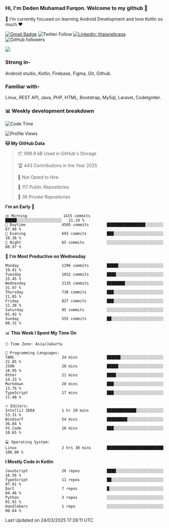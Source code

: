 ### Hi, I'm Deden Muhamad Furqon. Welcome to my github 👋

<!--
**furqoncreative/furqoncreative** is a ✨ _special_ ✨ repository because its `README.md` (this file) appears on your GitHub profile.

Here are some ideas to get you started:

- 🔭 I’m currently working on ...
- 👯 I’m looking to collaborate on ...
- 🤔 I’m looking for help with ...
- 💬 Ask me about ...
- 📫 How to reach me: ...
- 😄 Pronouns: ...
- ⚡ Fun fact: ...
-->

  🌱 I'm currently focused on learning Android Development and love Kotlin so much ❤ 

[![Gmail Badge](https://img.shields.io/badge/-furqoncreative24@gmail.com-c14438?style=flat-square&logo=Gmail&logoColor=white&link=mailto:furqoncreative24@gmail.com)](mailto:furqoncreative24@gmail.com)
![Twitter Follow](https://img.shields.io/twitter/follow/furqoncreative?label=Follow)
[![Linkedin: thaianebraga](https://img.shields.io/badge/-Deden_Muhamad_Furqon-blue?style=flat-square&logo=Linkedin&logoColor=white&link=https://www.linkedin.com/in/anmol-p-singh/)](https://www.linkedin.com/in/furqoncreative/)
![GitHub followers](https://img.shields.io/github/followers/furqoncreative?label=Follow&style=social)

<img src="https://github-readme-stats.sera5-dev.vercel.app/api?username=furqoncreative&hide=stars&show_icons=true&count_private=true&include_all_commits=true&title_color=#008080&icon_color=#008080&hide_border=true" width="">

### Strong in-

Android studio, Kotlin, Firebase, Figma, Git, Github.

### Familiar with-
Linux, REST API, Java, PHP, HTML, Bootstrap, MySql, Laravel, CodeIgniter.

### 📊 Weekly development breakdown

<!--START_SECTION:waka-->
![Code Time](http://img.shields.io/badge/Code%20Time-2%2C862%20hrs%2044%20mins-blue)

![Profile Views](http://img.shields.io/badge/Profile%20Views-0-blue)

**🐱 My GitHub Data** 

> 📦 998.9 kB Used in GitHub's Storage 
 > 
> 🏆 443 Contributions in the Year 2025
 > 
> 🚫 Not Opted to Hire
 > 
> 📜 117 Public Repositories 
 > 
> 🔑 36 Private Repositories 
 > 
**I'm an Early 🐤** 

```text
🌞 Morning                1415 commits        █████░░░░░░░░░░░░░░░░░░░░   21.19 % 
🌆 Daytime                4505 commits        █████████████████░░░░░░░░   67.46 % 
🌃 Evening                693 commits         ███░░░░░░░░░░░░░░░░░░░░░░   10.38 % 
🌙 Night                  65 commits          ░░░░░░░░░░░░░░░░░░░░░░░░░   00.97 % 
```
📅 **I'm Most Productive on Wednesday** 

```text
Monday                   1296 commits        █████░░░░░░░░░░░░░░░░░░░░   19.41 % 
Tuesday                  1032 commits        ████░░░░░░░░░░░░░░░░░░░░░   15.45 % 
Wednesday                2135 commits        ████████░░░░░░░░░░░░░░░░░   31.97 % 
Thursday                 738 commits         ███░░░░░░░░░░░░░░░░░░░░░░   11.05 % 
Friday                   827 commits         ███░░░░░░░░░░░░░░░░░░░░░░   12.38 % 
Saturday                 95 commits          ░░░░░░░░░░░░░░░░░░░░░░░░░   01.42 % 
Sunday                   555 commits         ██░░░░░░░░░░░░░░░░░░░░░░░   08.31 % 
```


📊 **This Week I Spent My Time On** 

```text
🕑︎ Time Zone: Asia/Jakarta

💬 Programming Languages: 
YAML                     34 mins             ██████░░░░░░░░░░░░░░░░░░░   22.85 % 
JSON                     28 mins             █████░░░░░░░░░░░░░░░░░░░░   18.95 % 
Other                    21 mins             ████░░░░░░░░░░░░░░░░░░░░░   14.33 % 
Markdown                 20 mins             ███░░░░░░░░░░░░░░░░░░░░░░   13.76 % 
TypeScript               17 mins             ███░░░░░░░░░░░░░░░░░░░░░░   11.48 % 

🔥 Editors: 
IntelliJ IDEA            1 hr 20 mins        █████████████░░░░░░░░░░░░   53.31 % 
Windsurf                 54 mins             █████████░░░░░░░░░░░░░░░░   36.04 % 
VS Code                  16 mins             ███░░░░░░░░░░░░░░░░░░░░░░   10.65 % 

💻 Operating System: 
Linux                    2 hrs 30 mins       █████████████████████████   100.00 % 
```

**I Mostly Code in Kotlin** 

```text
JavaScript               26 repos            ████░░░░░░░░░░░░░░░░░░░░░   16.56 % 
TypeScript               11 repos            ██░░░░░░░░░░░░░░░░░░░░░░░   07.01 % 
Dart                     7 repos             █░░░░░░░░░░░░░░░░░░░░░░░░   04.46 % 
Python                   3 repos             ░░░░░░░░░░░░░░░░░░░░░░░░░   01.91 % 
Handlebars               1 repo              ░░░░░░░░░░░░░░░░░░░░░░░░░   00.64 % 
```




 Last Updated on 24/03/2025 17:26:11 UTC
<!--END_SECTION:waka-->
